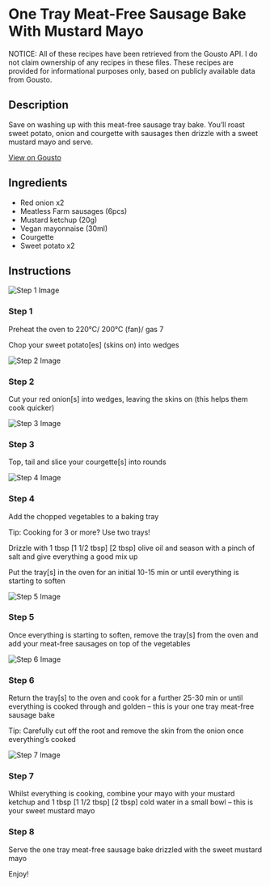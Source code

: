 # One Tray Meat-Free Sausage Bake With Mustard Mayo

NOTICE: All of these recipes have been retrieved from the Gousto API. I do not claim ownership of any recipes in these files. These recipes are provided for informational purposes only, based on publicly available data from Gousto.

## Description

Save on washing up with this meat-free sausage tray bake. You’ll roast sweet potato, onion and courgette with sausages then drizzle with a sweet mustard mayo and serve. 


[View on Gousto](https://www.gousto.co.uk/recipes/cookbook/meat-free-sausage-tray-bake-with-mustard-mayo)

## Ingredients

- Red onion x2
- Meatless Farm sausages (6pcs)
- Mustard ketchup (20g)
- Vegan mayonnaise (30ml)
- Courgette
- Sweet potato x2

## Instructions

![Step 1 Image](https://production-media.gousto.co.uk/cms/recipe-step-image/RC2452Step-1-x200.jpg)

### Step 1

Preheat the oven to 220°C/ 200°C (fan)/ gas 7

Chop your sweet potato[es] (skins on) into wedges

![Step 2 Image](https://production-media.gousto.co.uk/cms/recipe-step-image/RC2452Step-2-x200.jpg)

### Step 2

Cut your red onion[s] into wedges, leaving the skins on (this helps them cook quicker)

![Step 3 Image](https://production-media.gousto.co.uk/cms/recipe-step-image/RC2452Step-3-x200.jpg)

### Step 3

Top, tail and slice your courgette[s] into rounds

![Step 4 Image](https://production-media.gousto.co.uk/cms/recipe-step-image/RC2452Step-4-x200.jpg)

### Step 4

Add the chopped vegetables to a baking tray

Tip: Cooking for 3 or more? Use two trays!

Drizzle with 1 tbsp <span class="text-purple">[1 1/2 tbsp]<span class="text-danger"> </span>[2 tbsp]</span> olive oil and season with a pinch of salt and give everything a good mix up

Put the tray[s] in the oven for an initial 10-15 min or until everything is starting to soften

![Step 5 Image](https://production-media.gousto.co.uk/cms/recipe-step-image/RC2452Step-5-x200.jpg)

### Step 5

Once everything is starting to soften, remove the tray[s] from the oven and add your meat-free sausages on top of the vegetables

![Step 6 Image](https://production-media.gousto.co.uk/cms/recipe-step-image/RC2452Step-6-x200.jpg)

### Step 6

Return the tray[s] to the oven and cook for a further 25-30 min or until everything is cooked through and golden – this is your one tray meat-free sausage bake

Tip: Carefully cut off the root and remove the skin from the onion once everything’s cooked

![Step 7 Image](https://production-media.gousto.co.uk/cms/recipe-step-image/RC2452Step-7-x200.jpg)

### Step 7

Whilst everything is cooking, combine your mayo with your mustard ketchup and 1 tbsp <span class="text-purple">[1 1/2 tbsp]</span> <span class="text-danger">[2 tbsp]</span> cold water in a small bowl – this is your sweet mustard mayo

### Step 8

Serve the one tray meat-free sausage bake drizzled with the sweet mustard mayo

Enjoy!

